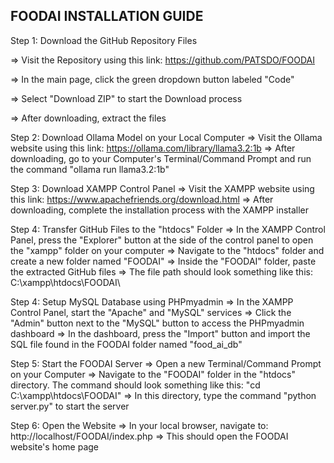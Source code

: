 FOODAI INSTALLATION GUIDE
-------------------------
Step 1: Download the GitHub Repository Files

=> Visit the Repository using this link: https://github.com/PATSDO/FOODAI

=> In the main page, click the green dropdown button labeled "Code"

=> Select "Download ZIP" to start the Download process

=> After downloading, extract the files


Step 2: Download Ollama Model on your Local Computer
=> Visit the Ollama website using this link: https://ollama.com/library/llama3.2:1b
=> After downloading, go to your Computer's Terminal/Command Prompt and run the command "ollama run llama3.2:1b"

Step 3: Download XAMPP Control Panel
=> Visit the XAMPP website using this link: https://www.apachefriends.org/download.html
=> After downloading, complete the installation process with the XAMPP installer

Step 4: Transfer GitHub Files to the "htdocs" Folder
=> In the XAMPP Control Panel, press the "Explorer" button at the side of the control panel to open the "xampp" folder on your computer
=> Navigate to the "htdocs" folder and create a new folder named "FOODAI"
=> Inside the "FOODAI" folder, paste the extracted GitHub files
=> The file path should look something like this: C:\xampp\htdocs\FOODAI\

Step 4: Setup MySQL Database using PHPmyadmin
=> In the XAMPP Control Panel, start the "Apache" and "MySQL" services
=> Click the "Admin" button next to the "MySQL" button to access the PHPmyadmin dashboard
=> In the dashboard, press the "Import" button and import the SQL file found in the FOODAI folder named "food_ai_db"

Step 5: Start the FOODAI Server
=> Open a new Terminal/Command Prompt on your Computer
=> Navigate to the "FOODAI" folder in the "htdocs" directory. The command should look something like this: "cd C:\xampp\htdocs\FOODAI\"
=> In this directory, type the command "python server.py" to start the server

Step 6: Open the Website
=> In your local browser, navigate to: http://localhost/FOODAI/index.php
=> This should open the FOODAI website's home page
